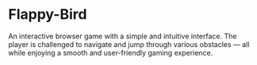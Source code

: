 # Flappy-Bird
An interactive browser game with a simple and intuitive interface. The player is challenged to navigate and jump through various obstacles — all while enjoying a smooth and user-friendly gaming experience.
